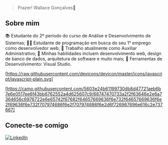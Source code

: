 > Prazer! Wallace Gonçalves👋

## Sobre mim ##

📚 Estudante do 2º período do curso de Análise e Desenvolvimento de Sistemas;
👨‍💻 Estudante de programação em busca do seu 1° emprego como desenvolvedor web;
💼 Trabalho atualmente como Auxiliar Administrativo;
🔧 Minhas habilidades incluem desenvolvimento web, design de banco de dados, arquitetura de software e muito mais;
🧰 Ferramentas de Desenvolvimento: Visual Studio.

[https://raw.githubusercontent.com/devicons/devicon/master/icons/javascript/javascript-plain.svg]


[https://camo.githubusercontent.com/5603e24b61199730db8d47721aeb6b7e6e0517ee6f43bb6762552a4d625607c9/68747470733a2f2f63646e2e6a7364656c6976722e6e65742f67682f64657669636f6e732f64657669636f6e2f69636f6e732f707974686f6e2f707974686f6e2d6f726967696e616c2e737667]


## Conecte-se comigo
[![LinkedIn](https://img.shields.io/badge/LinkedIn-000?style=for-the-badge&logo=linkedin&logoColor=0E76A8)](https://www.linkedin.com/in/wallacegrocha/)


